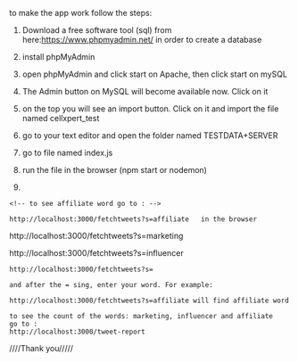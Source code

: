 

to make the app work follow the steps:






1) Download a free software tool (sql) from here:https://www.phpmyadmin.net/ in order to create a database
2) install phpMyAdmin
3) open phpMyAdmin and click start on Apache, then click start on mySQL
4) The Admin button on MySQL will become available now. Click on it
5) on the top you will see an import button. Click on it and import the file named cellxpert_test
6) go to your text editor and open the folder named TESTDATA+SERVER
7) go to file named index.js
8) run the file in the browser (npm start or nodemon)

9) 

    <!-- to see affiliate word go to : -->

    http://localhost:3000/fetchtweets?s=affiliate   in the browser

   <!-- to see marketing word go to : -->

   http://localhost:3000/fetchtweets?s=marketing

   <!-- to see influencer word go to : -->

   http://localhost:3000/fetchtweets?s=influencer


   <!-- to find a spasific word go to : -->
    
    http://localhost:3000/fetchtweets?s=

    and after the = sing, enter your word. For example:

    http://localhost:3000/fetchtweets?s=affiliate will find affiliate word 

    to see the count of the words: marketing, influencer and affiliate
    go to :
    http://localhost:3000/tweet-report



////Thank you/////